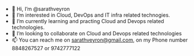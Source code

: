 - 👋 Hi, I’m @sarathveyron
- 👀 I’m interested in Cloud, DevOps and IT infra related technogies.
- 🌱 I’m currently learning and practing Cloud and Devops related technologies.
- 💞️ I’m looking to collaborate on Cloud and Devops related technologies
- 📫 You can reach me on sarathveyron@gmail.com, on my Phone number 8848267527 or 9742777122

<!---
sarathveyron/sarathveyron is a ✨ special ✨ repository because its `README.md` (this file) appears on your GitHub profile.
You can click the Preview link to take a look at your changes.
--->
